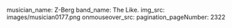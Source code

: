 musician_name: Z-Berg
band_name: The Like.
img_src: images/musician0177.png
onmouseover_src: 
pagination_pageNumber: 2322
